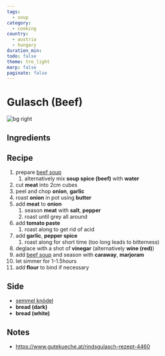```yaml
---
tags:
  - soup
category:
  - cooking
country:
  - austria
  - hungary
duration_min: 
todo: false
theme: tre_light
marp: false
paginate: false
---
```


# Gulasch (Beef)

![bg right](../../gfx/PXL_20250323_080123124~2.jpg)
## Ingredients

## Recipe

1. prepare [beef soup](./Soup_Beef.md)
    1. alternatively mix **soup spice (beef)** with **water**
1. cut **meat** into 2cm cubes
1. peel and chop **onion**, **garlic**
1. roast **onion** in pot using **butter**
1. add **meat** to **onion**
    1. season **meat** with **salt**, **pepper**
    1. roast until grey all around
1. add **tomato paste**
    1. roast along to get rid of acid
1. add **garlic**, **pepper spice**
    1. roast along for short time (too long leads to bitterness)
1. deglace with a shot of **vinegar** (alternatively **wine (red)**)
1. add [beef soup](./Soup_Beef.md) and season with **caraway**, **marjoram**
1. let simmer for 1-1.5hours
1. add **flour** to bind if necessary 

## Side
* [semmel knödel](./Knoedel_Semmel.md)
* **bread (dark)**
* **bread (white)**

## Notes
* [https://www.gutekueche.at/rindsgulasch-rezept-4460 ](https://www.gutekueche.at/rindsgulasch-rezept-4460 )